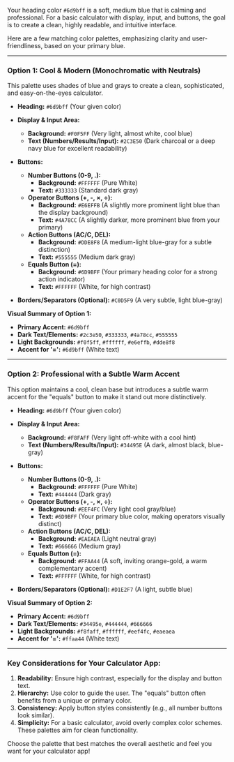 Your heading color `#6d9bff` is a soft, medium blue that is calming and professional. For a basic calculator with display, input, and buttons, the goal is to create a clean, highly readable, and intuitive interface.

Here are a few matching color palettes, emphasizing clarity and user-friendliness, based on your primary blue.

---

### **Option 1: Cool & Modern (Monochromatic with Neutrals)**

This palette uses shades of blue and grays to create a clean, sophisticated, and easy-on-the-eyes calculator.

- **Heading:** `#6d9bff` (Your given color)

- **Display & Input Area:**

  - **Background:** `#F0F5FF` (Very light, almost white, cool blue)
  - **Text (Numbers/Results/Input):** `#2C3E50` (Dark charcoal or a deep navy blue for excellent readability)

- **Buttons:**

  - **Number Buttons (0-9, .):**
    - **Background:** `#FFFFFF` (Pure White)
    - **Text:** `#333333` (Standard dark gray)
  - **Operator Buttons (+, -, ×, ÷):**
    - **Background:** `#E6EFFB` (A slightly more prominent light blue than the display background)
    - **Text:** `#4A78CC` (A slightly darker, more prominent blue from your primary)
  - **Action Buttons (AC/C, DEL):**
    - **Background:** `#DDE8F8` (A medium-light blue-gray for a subtle distinction)
    - **Text:** `#555555` (Medium dark gray)
  - **Equals Button (=):**
    - **Background:** `#6D9BFF` (Your primary heading color for a strong action indicator)
    - **Text:** `#FFFFFF` (White, for high contrast)

- **Borders/Separators (Optional):** `#C0D5F9` (A very subtle, light blue-gray)

**Visual Summary of Option 1:**

- **Primary Accent:** `#6d9bff`
- **Dark Text/Elements:** `#2c3e50`, `#333333`, `#4a78cc`, `#555555`
- **Light Backgrounds:** `#f0f5ff`, `#ffffff`, `#e6effb`, `#dde8f8`
- **Accent for '=':** `#6d9bff` (White text)

---

### **Option 2: Professional with a Subtle Warm Accent**

This option maintains a cool, clean base but introduces a subtle warm accent for the "equals" button to make it stand out more distinctively.

- **Heading:** `#6d9bff` (Your given color)

- **Display & Input Area:**

  - **Background:** `#F8FAFF` (Very light off-white with a cool hint)
  - **Text (Numbers/Results/Input):** `#34495E` (A dark, almost black, blue-gray)

- **Buttons:**

  - **Number Buttons (0-9, .):**
    - **Background:** `#FFFFFF` (Pure White)
    - **Text:** `#444444` (Dark gray)
  - **Operator Buttons (+, -, ×, ÷):**
    - **Background:** `#EEF4FC` (Very light cool gray/blue)
    - **Text:** `#6D9BFF` (Your primary blue color, making operators visually distinct)
  - **Action Buttons (AC/C, DEL):**
    - **Background:** `#EAEAEA` (Light neutral gray)
    - **Text:** `#666666` (Medium gray)
  - **Equals Button (=):**
    - **Background:** `#FFAA44` (A soft, inviting orange-gold, a warm complementary accent)
    - **Text:** `#FFFFFF` (White, for high contrast)

- **Borders/Separators (Optional):** `#D1E2F7` (A light, subtle blue)

**Visual Summary of Option 2:**

- **Primary Accent:** `#6d9bff`
- **Dark Text/Elements:** `#34495e`, `#444444`, `#666666`
- **Light Backgrounds:** `#f8faff`, `#ffffff`, `#eef4fc`, `#eaeaea`
- **Accent for '=':** `#ffaa44` (White text)

---

### **Key Considerations for Your Calculator App:**

1.  **Readability:** Ensure high contrast, especially for the display and button text.
2.  **Hierarchy:** Use color to guide the user. The "equals" button often benefits from a unique or primary color.
3.  **Consistency:** Apply button styles consistently (e.g., all number buttons look similar).
4.  **Simplicity:** For a basic calculator, avoid overly complex color schemes. These palettes aim for clean functionality.

Choose the palette that best matches the overall aesthetic and feel you want for your calculator app!
